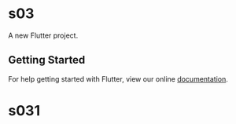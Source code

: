 # s03

A new Flutter project.

## Getting Started

For help getting started with Flutter, view our online
[documentation](https://flutter.io/).
# s031
